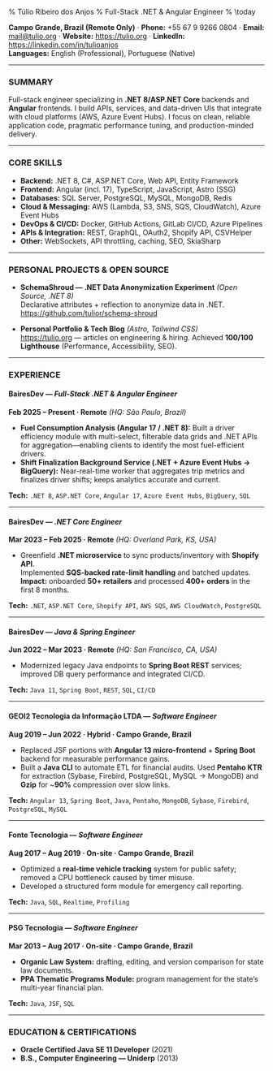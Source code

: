 % Túlio Ribeiro dos Anjos
% Full-Stack .NET & Angular Engineer
% \today

**Campo Grande, Brazil (Remote Only)** · **Phone:** +55 67 9 9266 0804 · **Email:** <mail@tulio.org> · **Website:** <https://tulio.org> · **LinkedIn:** <https://linkedin.com/in/tulioanjos>  
**Languages:** English (Professional), Portuguese (Native)

---

### SUMMARY
Full-stack engineer specializing in **.NET 8/ASP.NET Core** backends and **Angular** frontends. I build APIs, services, and data-driven UIs that integrate with cloud platforms (AWS, Azure Event Hubs). I focus on clean, reliable application code, pragmatic performance tuning, and production-minded delivery.

---

### CORE SKILLS
- **Backend:** .NET 8, C#, ASP.NET Core, Web API, Entity Framework  
- **Frontend:** Angular (incl. 17), TypeScript, JavaScript, Astro (SSG)  
- **Databases:** SQL Server, PostgreSQL, MySQL, MongoDB, Redis  
- **Cloud & Messaging:** AWS (Lambda, S3, SNS, SQS, CloudWatch), Azure Event Hubs  
- **DevOps & CI/CD:** Docker, GitHub Actions, GitLab CI/CD, Azure Pipelines  
- **APIs & Integration:** REST, GraphQL, OAuth2, Shopify API, CSVHelper  
- **Other:** WebSockets, API throttling, caching, SEO, SkiaSharp

---

### PERSONAL PROJECTS & OPEN SOURCE
- **SchemaShroud — .NET Data Anonymization Experiment** *(Open Source, .NET 8)*  
  Declarative attributes + reflection to anonymize data in .NET.  
  <https://github.com/tulior/schema-shroud>

- **Personal Portfolio & Tech Blog** *(Astro, Tailwind CSS)*  
  <https://tulio.org> — articles on engineering & hiring. Achieved **100/100 Lighthouse** (Performance, Accessibility, SEO).

---

### EXPERIENCE

#### BairesDev — *Full-Stack .NET & Angular Engineer*  
**Feb 2025 – Present · Remote** *(HQ: São Paulo, Brazil)*

- **Fuel Consumption Analysis (Angular 17 / .NET 8):** Built a driver efficiency module with multi-select, filterable data grids and .NET APIs for aggregation—enabling clients to identify the most fuel-efficient drivers.
- **Shift Finalization Background Service (.NET + Azure Event Hubs → BigQuery):** Near-real-time worker that aggregates trip metrics and finalizes driver shifts; keeps analytics accurate and current.

**Tech:** `.NET 8`, `ASP.NET Core`, `Angular 17`, `Azure Event Hubs`, `BigQuery`, `SQL`

---

#### BairesDev — *.NET Core Engineer*  
**Mar 2023 – Feb 2025 · Remote** *(HQ: Overland Park, KS, USA)*

- Greenfield **.NET microservice** to sync products/inventory with **Shopify API**.  
  Implemented **SQS-backed rate-limit handling** and batched updates.  
  **Impact:** onboarded **50+ retailers** and processed **400+ orders** in the first 8 months.

**Tech:** `.NET`, `ASP.NET Core`, `Shopify API`, `AWS SQS`, `AWS CloudWatch`, `PostgreSQL`

---

#### BairesDev — *Java & Spring Engineer*  
**Jun 2022 – Mar 2023 · Remote** *(HQ: San Francisco, CA, USA)*

- Modernized legacy Java endpoints to **Spring Boot REST** services; improved DB query performance and integrated CI/CD.

**Tech:** `Java 11`, `Spring Boot`, `REST`, `SQL`, `CI/CD`

---

#### GEOI2 Tecnologia da Informação LTDA — *Software Engineer*  
**Aug 2019 – Jun 2022 · Hybrid · Campo Grande, Brazil**

- Replaced JSF portions with **Angular 13 micro-frontend** + **Spring Boot** backend for measurable performance gains.  
- Built a **Java CLI** to automate ETL for financial audits. Used **Pentaho KTR** for extraction (Sybase, Firebird, PostgreSQL, MySQL → MongoDB) and **Gzip** for ~**90%** compression over slow links.

**Tech:** `Angular 13`, `Spring Boot`, `Java`, `Pentaho`, `MongoDB`, `Sybase`, `Firebird`, `PostgreSQL`, `MySQL`

---

#### Fonte Tecnologia — *Software Engineer*  
**Aug 2017 – Aug 2019 · On-site · Campo Grande, Brazil**

- Optimized a **real-time vehicle tracking** system for public safety; removed a CPU bottleneck caused by timer misuse.  
- Developed a structured form module for emergency call reporting.

**Tech:** `Java`, `SQL`, `Realtime`, `Profiling`

---

#### PSG Tecnologia — *Software Engineer*  
**Mar 2013 – Aug 2017 · On-site · Campo Grande, Brazil**

- **Organic Law System:** drafting, editing, and version comparison for state law documents.  
- **PPA Thematic Programs Module:** program management for the state’s multi-year financial plan.

**Tech:** `Java`, `JSF`, `SQL`

---

### EDUCATION & CERTIFICATIONS
- **Oracle Certified Java SE 11 Developer** (2021)  
- **B.S., Computer Engineering — Uniderp** (2013)
